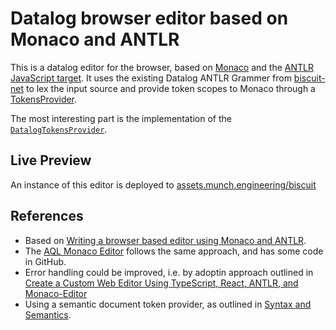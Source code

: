 # Datalog browser editor based on Monaco and ANTLR

This is a datalog editor for the browser, based on [Monaco](https://microsoft.github.io/monaco-editor/) and the [ANTLR JavaScript target](https://github.com/antlr/antlr4/blob/master/doc/javascript-target.md). It uses the existing Datalog ANTLR Grammer from [biscuit-net](https://github.com/dmunch/biscuit-net/blob/main/src/parser/Datalog.g4) to lex the input source and provide token scopes to Monaco through a [TokensProvider](https://microsoft.github.io/monaco-editor/typedoc/functions/languages.setTokensProvider.html).

The most interesting part is the implementation of the [`DatalogTokensProvider`](src/DatalogTokensProvider.ts).

## Live Preview

An instance of this editor is deployed to [assets.munch.engineering/biscuit](https://assets.munch.engineering/biscuit/index.html)

## References
- Based on [Writing a browser based editor using Monaco and ANTLR](https://tomassetti.me/writing-a-browser-based-editor-using-monaco-and-antlr/).
- The [AQL Monaco Editor](https://github.com/JohannesOehm/aql-monaco-editor) follows the same approach, and has some code in GitHub.
- Error handling could be improved, i.e. by adoptin approach outlined in [Create a Custom Web Editor Using TypeScript, React, ANTLR, and Monaco-Editor](https://betterprogramming.pub/create-a-custom-web-editor-using-typescript-react-antlr-and-monaco-editor-bcfc7554e446)
- Using a semantic document token provider, as outlined in [Syntax and Semantics](https://authzed.com/blog/syntax-and-semantics/).